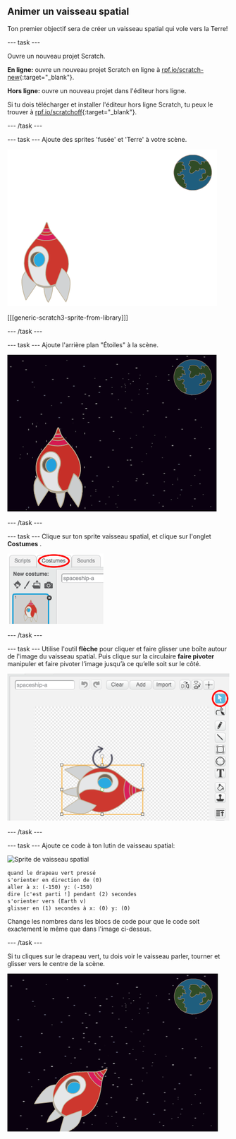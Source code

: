 ## Animer un vaisseau spatial

Ton premier objectif sera de créer un vaisseau spatial qui vole vers la Terre!

--- task ---

Ouvre un nouveau projet Scratch.

**En ligne:** ouvre un nouveau projet Scratch en ligne à [rpf.io/scratch-new](https://rpf.io/scratchon){:target="_blank"}.

**Hors ligne:** ouvre un nouveau projet dans l'éditeur hors ligne.

Si tu dois télécharger et installer l'éditeur hors ligne Scratch, tu peux le trouver à [rpf.io/scratchoff](https://rpf.io/scratchoff){:target="_blank"}.

--- /task ---

--- task --- Ajoute des sprites 'fusée' et 'Terre' à votre scène.

![Les sprites Vaisseau Spatial et Terre](images/space-sprites.png)

[[[generic-scratch3-sprite-from-library]]]

--- /task ---

--- task --- Ajoute l'arrière plan "Étoiles" à la scène.

![Un arrière plan spatial](images/space-backdrop.png)

--- /task ---

--- task --- Clique sur ton sprite vaisseau spatial, et clique sur l'onglet **Costumes** .

![Costume de Sprite](images/space-costume.png)

--- /task ---

--- task --- Utilise l'outil **flèche** pour cliquer et faire glisser une boîte autour de l'image du vaisseau spatial. Puis clique sur la circulaire **faire pivoter** manipuler et faire pivoter l’image jusqu’à ce qu’elle soit sur le côté.

![Faire pivoter un costume](images/space-rotate.png)

--- /task ---

--- task --- Ajoute ce code à ton lutin de vaisseau spatial:

![Sprite de vaisseau spatial](images/sprite-spaceship.png)

```blocks3
quand le drapeau vert pressé
s'orienter en direction de (0)
aller à x: (-150) y: (-150)
dire [c'est parti !] pendant (2) secondes
s'orienter vers (Earth v)
glisser en (1) secondes à x: (0) y: (0)
```

Change les nombres dans les blocs de code pour que le code soit exactement le même que dans l'image ci-dessus.

--- /task ---

Si tu cliques sur le drapeau vert, tu dois voir le vaisseau parler, tourner et glisser vers le centre de la scène.

![Test d'une animation de vaisseau spatial](images/space-animate-stage.png)
